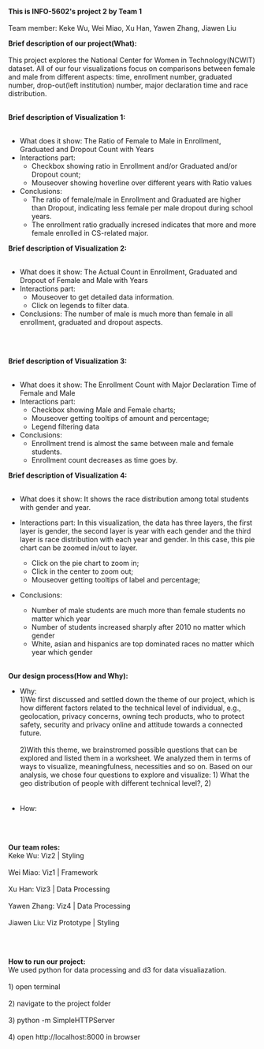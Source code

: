 **This is INFO-5602's project 2 by Team 1**
<br></br>Team member:  Keke Wu, Wei Miao, Xu Han, Yawen Zhang, Jiawen Liu


**Brief description of our project(What):**
<br></br>
This project explores the National Center for Women in Technology(NCWIT) dataset. All of our four visualizations focus on comparisons between female and male from different aspects: time, enrollment number, graduated number, drop-out(left institution) number, major declaration time and race distribution.
<br></br>

**Brief description of Visualization 1:**
<br></br>
* What does it show: The Ratio of Female to Male in Enrollment, Graduated and Dropout Count with Years
* Interactions part:
     * Checkbox showing ratio in Enrollment and/or Graduated and/or Dropout count;
     * Mouseover showing hoverline over different years with Ratio values
* Conclusions:
     * The ratio of female/male in Enrollment and Graduated are higher than Dropout, indicating less female per male dropout during school years.
     * The enrollment ratio gradually incresed indicates that more and more female enrolled in CS-related major.


**Brief description of Visualization 2:**
<br></br>
* What does it show: The Actual Count in Enrollment, Graduated and Dropout of Female and Male with Years
* Interactions part:
     * Mouseover to get detailed data information.
     * Click on legends to filter data.
* Conclusions: The number of male is much more than female in all enrollment, graduated and dropout aspects.

<br></br>

**Brief description of Visualization 3:**
<br></br>
* What does it show: The Enrollment Count with Major Declaration Time of Female and Male
* Interactions part:  
     * Checkbox showing Male and Female charts;
     * Mouseover getting tooltips of amount and percentage;
     * Legend filtering data
* Conclusions:
     * Enrollment trend is almost the same between male and female students.
     * Enrollment count decreases as time goes by.

**Brief description of Visualization 4:**
<br></br>
* What does it show: It shows the race distribution among total students with gender and year.
* Interactions part: In this visualization, the data has three layers, the first layer is gender, the second layer is year with each gender and the third layer is race distribution with each year and gender. In this case, this pie chart can be zoomed in/out to layer.
     * Click on the pie chart to zoom in;
     * Click in the center to zoom out;
     * Mouseover getting tooltips of label and percentage;

* Conclusions:
     * Number of male students are much more than female students no matter which year
     * Number of students increased sharply after 2010 no matter which gender
     * White, asian and hispanics are top dominated races no matter which year which gender
<br></br>

**Our design process(How and Why):**
* Why:
     <br>1)We first discussed and settled down the theme of our project, which is how different factors related to the technical level of individual, e.g., geolocation, privacy concerns, owning tech products, who to protect safety, security and privacy online and attitude towards a connected future.</br>
     <br>2)With this theme, we brainstromed possible questions that can be explored and listed them in a worksheet. We analyzed them in terms of ways to visualize, meaningfulness, necessities and so on. Based on our analysis, we chose four questions to explore and visualize: 1) What the geo distribution of people with different technical level?, 2)  </br>
     <br></br>
* How:


<br></br>

**Our team roles:**
<br>Keke Wu: Viz2 | Styling</br>
<br>Wei Miao: Viz1 | Framework</br>
<br>Xu Han: Viz3 | Data Processing  </br>
<br>Yawen Zhang: Viz4 | Data Processing  </br>
<br>Jiawen Liu: Viz Prototype | Styling</br>

<br></br>

**How to run our project:**
<br>We used python for data processing and d3 for data visualiazation.</br>
<br>1) open terminal</br>
<br>2) navigate to the project folder</br>
<br>3) python -m SimpleHTTPServer</br>
<br>4) open http://localhost:8000 in browser
